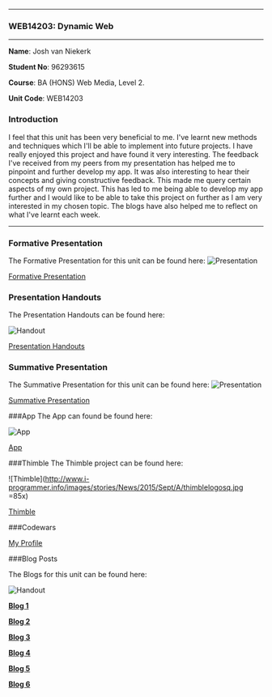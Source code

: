 ***

### WEB14203: Dynamic Web 

***

**Name**: Josh van Niekerk

**Student No**: 96293615

**Course**: BA (HONS) Web Media, Level 2.

**Unit Code**: WEB14203

### Introduction

I feel that this unit has been very beneficial to me. I've learnt new methods and techniques which I'll be able to implement into future projects. I have really enjoyed this project and have found it very interesting. The feedback I've received from my peers from my presentation has helped me to pinpoint and further develop my app. It was also interesting to hear their concepts and giving constructive feedback. This made me query certain aspects of my own project. This has led to me being able to develop my app further and I would like to be able to take this project on further as I am very interested in my chosen topic. The blogs have also helped me to reflect on what I've learnt each week.

***

### Formative Presentation

The Formative Presentation for this unit can be found here:
![Presentation](https://lh3.ggpht.com/9rwhkrvgiLhXVBeKtScn1jlenYk-4k3Wyqt1PsbUr9jhGew0Gt1w9xbwO4oePPd5yOM=w80)

[Formative Presentation](https://docs.google.com/presentation/d/1XQ6HaA761HCzdc6vqGLIC6VFaLhY1lXQeiWcjO9EdN4/edit?usp=sharing)

### Presentation Handouts
The Presentation Handouts can be found here:

![Handout](https://lh4.ggpht.com/-wROmWQVYTcjs3G6H0lYkBK2nPGYsY75Ik2IXTmOO2Oo0SMgbDtnF0eqz-BRR1hRQg=w80)

[Presentation Handouts](https://docs.google.com/document/d/15MgAK_beKD1e0xC9cCGBq0MnYeTsMy_TRUDlgZ4e3QY/edit?usp=sharing)

### Summative Presentation

The Summative Presentation for this unit can be found here:
![Presentation](https://lh3.ggpht.com/9rwhkrvgiLhXVBeKtScn1jlenYk-4k3Wyqt1PsbUr9jhGew0Gt1w9xbwO4oePPd5yOM=w80)

[Summative Presentation](https://docs.google.com/presentation/d/1tPw1tLlG1nePenXgtS7MoqQlRijt1FHYX9KHUDfnIuw/edit?usp=sharing)

###App
The App can found be found here:

![App](https://gyazo.com/30267e74e151efc4d40a6828e2ea7658.png)

[App](https://joshvn.github.io/nightlife/)

###Thimble
The Thimble project can be found here:

![Thimble](http://www.i-programmer.info/images/stories/News/2015/Sept/A/thimblelogosq.jpg =85x)


[Thimble](https://thimbleprojects.org/joshvn/127107/)

###Codewars

[My Profile](https://www.codewars.com/users/joshvn)

###Blog Posts

The Blogs for this unit can be found here:

![Handout](https://lh4.ggpht.com/-wROmWQVYTcjs3G6H0lYkBK2nPGYsY75Ik2IXTmOO2Oo0SMgbDtnF0eqz-BRR1hRQg=w80)

[**Blog 1**](https://docs.google.com/document/d/1ktdms_SMG7rJNvDDeV_KYYw_j78NF5G83d18KuraQVs/edit?usp=sharing)

[**Blog 2**](https://docs.google.com/document/d/14z4Tu6ySwG3a4a0y5t_L9qLpbkWr_5X_2ri3TL6dTWY/edit?usp=sharing)

[**Blog 3**](https://docs.google.com/document/d/1ll9C70hipzgIf8JrMt0qPzOAoAcdiFXrICS1iw7NvCs/edit?usp=sharing)

[**Blog 4**](https://docs.google.com/document/d/1jXi6xJg8O-SeCEO34jXQpp1XW5zlC2CCmimH2psG9zk/edit?usp=sharing)

[**Blog 5**](https://docs.google.com/document/d/1dQN83bVQiwUmICBf6fXUsrIekzllM4NuilfP4HwZU48/edit?usp=sharing)

[**Blog 6**](https://docs.google.com/document/d/1cAMt50NVCZ4X2BVk3TBQUIbXtK7t1ixO1PaOKQQo0G8/edit?usp=sharing)
